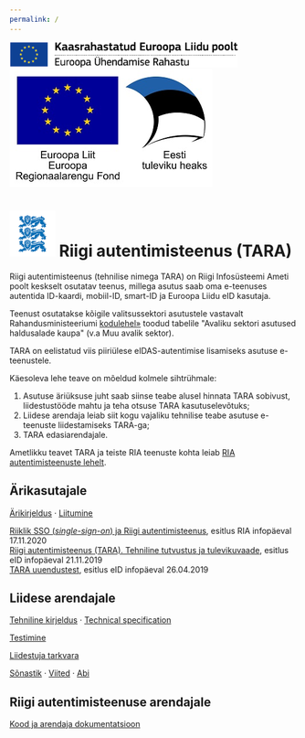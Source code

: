 ```yaml
---
permalink: /
---
```


<img src='img/ee_cef_0.png' style='width:400px'>

<img src='img/EL_Regionaalarengu_Fond_horisontaalne-vaike.jpg'>


# <img src='img/LOVID.png' style='width: 80px;'> Riigi autentimisteenus (TARA)

Riigi autentimisteenus (tehnilise nimega TARA) on Riigi Infosüsteemi Ameti poolt keskselt osutatav teenus, millega asutus saab oma e-teenuses autentida ID-kaardi, mobiil-ID, smart-ID ja Euroopa Liidu eID kasutaja.

Teenust osutatakse kõigile valitsussektori asutustele vastavalt Rahandusministeeriumi [kodulehel»](https://www.fin.ee/riik-ja-omavalitsused-planeeringud/riigihaldus) toodud tabelile "Avaliku sektori asutused haldusalade kaupa" (v.a Muu avalik sektor).

TARA on eelistatud viis piiriülese eIDAS-autentimise lisamiseks asutuse e-teenustele.

Käesoleva lehe teave on mõeldud kolmele sihtrühmale:
1. Asutuse äriüksuse juht saab siinse teabe alusel hinnata TARA sobivust, liidestustööde mahtu ja teha otsuse TARA kasutuselevõtuks;
2. Liidese arendaja leiab siit kogu vajaliku tehnilise teabe asutuse e-teenuste liidestamiseks TARA-ga;
3. TARA edasiarendajale.

Ametlikku teavet TARA ja teiste RIA teenuste kohta leiab [RIA autentimisteenuste lehelt](https://www.ria.ee/et/riigi-infosusteem/eid/partnerile.html#tara). 

## Ärikasutajale

[Ärikirjeldus](Arikirjeldus) · [Liitumine](Liitumine)

<a href='https://e-gov.github.io/TARA-Doku/files/SSO_esitlus_infopaev.pdf' target='_new'>Riiklik SSO (*single-sign-on*) ja Riigi autentimisteenus</a>, esitlus RIA infopäeval 17.11.2020<br>
<a href='https://e-gov.github.io/TARA-Doku/files/TARA.pdf' target='_new'>Riigi autentimisteenus (TARA). Tehniline tutvustus ja tulevikuvaade</a>, esitlus eID infopäeval 21.11.2019<br> 
<a href='https://e-gov.github.io/TARA-Doku/files/Uuendustest.pdf' target='_new'>TARA uuendustest</a>, esitlus eID infopäeval 26.04.2019<br> 

## Liidese arendajale

[Tehniline kirjeldus](TehnilineKirjeldus) · [Technical specification](TechnicalSpecification)

[Testimine](Testimine)

[Liidestuja tarkvara](Naited)

[Sõnastik](Sonastik) · [Viited](Viited) · [Abi](Abi)

## Riigi autentimisteenuse arendajale

[Kood ja arendaja dokumentatsioon](Arendajale)
